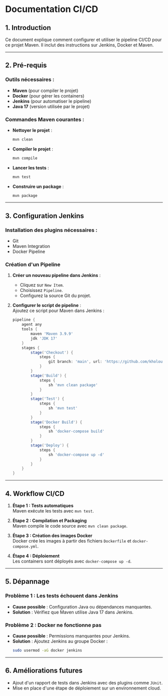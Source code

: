 # Documentation CI/CD

## **1. Introduction**
Ce document explique comment configurer et utiliser le pipeline CI/CD pour ce projet Maven. Il inclut des instructions sur Jenkins, Docker et Maven.

---

## **2. Pré-requis**
### Outils nécessaires :
- **Maven** (pour compiler le projet)
- **Docker** (pour gérer les containers)
- **Jenkins** (pour automatiser le pipeline)
- **Java 17** (version utilisée par le projet)

### Commandes Maven courantes :
- **Nettoyer le projet** :
  ```bash
  mvn clean
  ```
- **Compiler le projet** :
  ```bash
  mvn compile
  ```
- **Lancer les tests** :
  ```bash
  mvn test
  ```
- **Construire un package** :
  ```bash
  mvn package
  ```

---

## **3. Configuration Jenkins**
### **Installation des plugins nécessaires** :
- Git
- Maven Integration
- Docker Pipeline

### **Création d'un Pipeline**
1. **Créer un nouveau pipeline dans Jenkins** :
    - Cliquez sur `New Item`.
    - Choisissez `Pipeline`.
    - Configurez la source Git du projet.

2. **Configurer le script de pipeline** :  
   Ajoutez ce script pour Maven dans Jenkins :
   ```groovy
   pipeline {
       agent any
       tools {
           maven 'Maven 3.9.9' 
           jdk 'JDK 17'     
       }
       stages {
           stage('Checkout') {
               steps {
                   git branch: 'main', url: 'https://github.com/kholoud001/PigeonSkyRaceSecurity-deploiement.git'
               }
           }
           stage('Build') {
               steps {
                   sh 'mvn clean package'
               }
           }
           stage('Test') {
               steps {
                   sh 'mvn test'
               }
           }
           stage('Docker Build') {
               steps {
                   sh 'docker-compose build'
               }
           }
           stage('Deploy') {
               steps {
                   sh 'docker-compose up -d'
               }
           }
       }
   }
   ```

---

## **4. Workflow CI/CD**
1. **Étape 1 : Tests automatiques**  
   Maven exécute les tests avec `mvn test`.

2. **Étape 2 : Compilation et Packaging**  
   Maven compile le code source avec `mvn clean package`.

3. **Étape 3 : Création des images Docker**  
   Docker crée les images à partir des fichiers `Dockerfile` et `docker-compose.yml`.

4. **Étape 4 : Déploiement**  
   Les containers sont déployés avec `docker-compose up -d`.

---

## **5. Dépannage**
### Problème 1 : Les tests échouent dans Jenkins
- **Cause possible** : Configuration Java ou dépendances manquantes.
- **Solution** : Vérifiez que Maven utilise Java 17 dans Jenkins.

### Problème 2 : Docker ne fonctionne pas
- **Cause possible** : Permissions manquantes pour Jenkins.
- **Solution** : Ajoutez Jenkins au groupe Docker :
  ```bash
  sudo usermod -aG docker jenkins
  ```

---

## **6. Améliorations futures**
- Ajout d'un rapport de tests dans Jenkins avec des plugins comme `JUnit`.
- Mise en place d'une étape de déploiement sur un environnement cloud.
